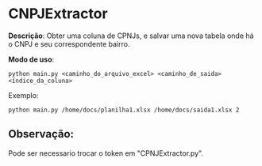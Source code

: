 # CNPJExtractor

**Descrição**: Obter uma coluna de CPNJs, e salvar uma nova tabela onde há o CNPJ e seu correspondente bairro.

**Modo de uso**: 
```
python main.py <caminho_do_arquivo_excel> <caminho_de_saida> <índice_da_coluna>
```

Exemplo:
```
python main.py /home/docs/planilha1.xlsx /home/docs/saida1.xlsx 2
```

## Observação:
Pode ser necessario trocar o token em "CPNJExtractor.py".
